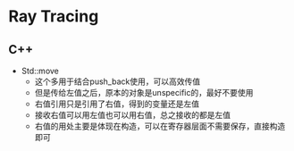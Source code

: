 # Ray Tracing

## C++

- Std::move
  - 这个多用于结合push_back使用，可以高效传值
  - 但是传给左值之后，原本的对象是unspecific的，最好不要使用
  - 右值引用只是引用了右值，得到的变量还是左值
  - 接收右值可以用左值也可以用右值，总之接收的都是左值
  - 右值的用处主要是体现在构造，可以在寄存器层面不需要保存，直接构造即可